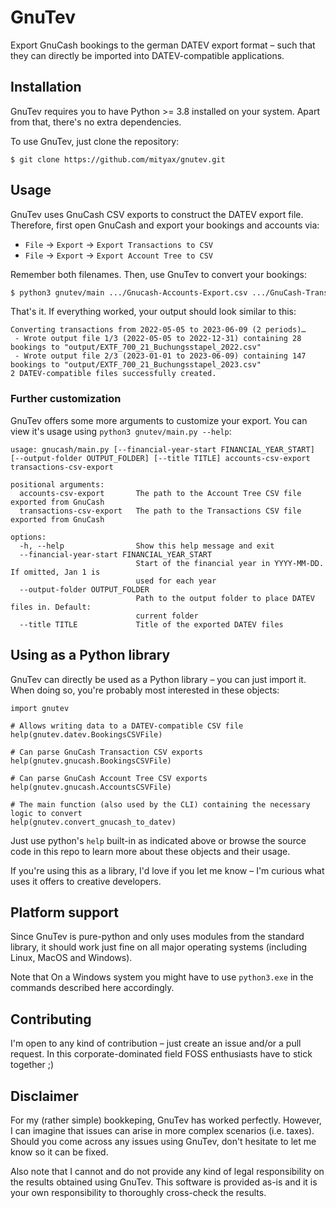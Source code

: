 # GnuTev
Export GnuCash bookings to the german DATEV export format – such that they can directly be imported into DATEV-compatible applications.

## Installation

GnuTev requires you to have Python >= 3.8 installed on your system. Apart from that,
there's no extra dependencies.

To use GnuTev, just clone the repository:

```
$ git clone https://github.com/mityax/gnutev.git
```

## Usage

GnuTev uses GnuCash CSV exports to construct the DATEV export file. Therefore, first
open GnuCash and export your bookings and accounts via:

 - `File` &rarr; `Export` &rarr; `Export Transactions to CSV`
 - `File` &rarr; `Export` &rarr; `Export Account Tree to CSV`

Remember both filenames. Then, use GnuTev to convert your bookings:

```bash
$ python3 gnutev/main .../Gnucash-Accounts-Export.csv .../GnuCash-Transactions-Export.csv
```

That's it. If everything worked, your output should look similar to this:

```
Converting transactions from 2022-05-05 to 2023-06-09 (2 periods)…
 - Wrote output file 1/3 (2022-05-05 to 2022-12-31) containing 28 bookings to "output/EXTF_700_21_Buchungsstapel_2022.csv"
 - Wrote output file 2/3 (2023-01-01 to 2023-06-09) containing 147 bookings to "output/EXTF_700_21_Buchungsstapel_2023.csv"
2 DATEV-compatible files successfully created.
```

### Further customization
GnuTev offers some more arguments to customize your export. You can view it's usage
using `python3 gnutev/main.py --help`:

```
usage: gnucash/main.py [--financial-year-start FINANCIAL_YEAR_START] [--output-folder OUTPUT_FOLDER] [--title TITLE] accounts-csv-export transactions-csv-export

positional arguments:
  accounts-csv-export       The path to the Account Tree CSV file exported from GnuCash
  transactions-csv-export   The path to the Transactions CSV file exported from GnuCash

options:
  -h, --help                Show this help message and exit
  --financial-year-start FINANCIAL_YEAR_START
                            Start of the financial year in YYYY-MM-DD. If omitted, Jan 1 is
                            used for each year
  --output-folder OUTPUT_FOLDER
                            Path to the output folder to place DATEV files in. Default: 
                            current folder
  --title TITLE             Title of the exported DATEV files
```

## Using as a Python library
GnuTev can directly be used as a Python library – you can just import it. When doing so,
you're probably most interested in these objects:

```python3
import gnutev

# Allows writing data to a DATEV-compatible CSV file
help(gnutev.datev.BookingsCSVFile)

# Can parse GnuCash Transaction CSV exports
help(gnutev.gnucash.BookingsCSVFile)

# Can parse GnuCash Account Tree CSV exports
help(gnutev.gnucash.AccountsCSVFile)

# The main function (also used by the CLI) containing the necessary logic to convert
help(gnutev.convert_gnucash_to_datev)
```

Just use python's `help` built-in as indicated above or browse the source code in this
repo to learn more about these objects and their usage.

If you're using this as a library, I'd love if you let me know – I'm curious what uses 
it offers to creative developers.

## Platform support
Since GnuTev is pure-python and only uses modules from the standard library, it should
work just fine on all major operating systems (including Linux, MacOS and Windows).

Note that On a Windows system you might have to use `python3.exe` in the commands
described here accordingly.

## Contributing
I'm open to any kind of contribution – just create an issue and/or a pull request. 
In this corporate-dominated field FOSS enthusiasts have to stick together ;)

## Disclaimer
For my (rather simple) bookkeping, GnuTev has worked perfectly. However, I can 
imagine that issues can arise in more complex scenarios (i.e. taxes). Should
you come across any issues using GnuTev, don't hesitate to let me know so it can be
fixed.

Also note that I cannot and do not provide any kind of legal responsibility on the 
results obtained using GnuTev. This software is provided as-is and it is your own 
responsibility to thoroughly cross-check the results.
